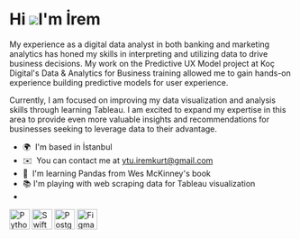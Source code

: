 Hi ![](https://user-images.githubusercontent.com/18350557/176309783-0785949b-9127-417c-8b55-ab5a4333674e.gif)I'm İrem
============================================================================================================================

My experience as a digital data analyst in both banking and marketing analytics has honed my skills in interpreting and utilizing data to drive business decisions. My work on the Predictive UX Model project at Koç Digital's Data & Analytics for Business training allowed me to gain hands-on experience building predictive models for user experience.

Currently, I am focused on improving my data visualization and analysis skills through learning Tableau. I am excited to expand my expertise in this area to provide even more valuable insights and recommendations for businesses seeking to leverage data to their advantage.


*   🌍  I'm based in İstanbul
*   ✉️  You can contact me at [ytu.iremkurt@gmail.com](mailto:ytu.iremkurt@gmail.com)
*   🧠  I'm learning Pandas from Wes McKinney's book
*   📚  I'm playing with web scraping data for Tableau visualization
*   
<p align="left">
<a href="https://www.python.org/" target="_blank" rel="noreferrer"><img src="https://raw.githubusercontent.com/danielcranney/readme-generator/main/public/icons/skills/python-colored.svg" width="36" height="36" alt="Python" /></a>
<a href="https://developer.apple.com/swift/" target="_blank" rel="noreferrer"><img src="https://raw.githubusercontent.com/danielcranney/readme-generator/main/public/icons/skills/swift-colored.svg" width="36" height="36" alt="Swift" /></a>
<a href="https://www.postgresql.org/" target="_blank" rel="noreferrer"><img src="https://raw.githubusercontent.com/danielcranney/readme-generator/main/public/icons/skills/postgresql-colored.svg" width="36" height="36" alt="PostgreSQL" /></a>
<a href="https://www.figma.com/" target="_blank" rel="noreferrer"><img src="https://raw.githubusercontent.com/danielcranney/readme-generator/main/public/icons/skills/figma-colored.svg" width="36" height="36" alt="Figma" /></a>
</p>           
               
